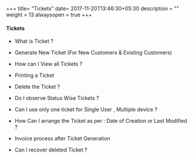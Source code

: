 +++
title= "Tickets"
date= 2017-11-20T13:46:30+05:30
description = ""
weight = 13
alwaysopen = true
+++


#### Tickets 

* What is Ticket ?

* Generate New Ticket  (For New Customers & Existing Customers)

* How can I View all Tickets ?

* Printing a Ticket 

* Delete the Ticket ?

* Do I observe Status Wise Tickets ?

* Can I use only one ticket for Single User , Multiple device ?

* How Can I arrange the Ticket as per : Date of Creation or Last Modified ?

* Invoice process after Ticket Generation

* Can I recover deleted Ticket ?








 








































